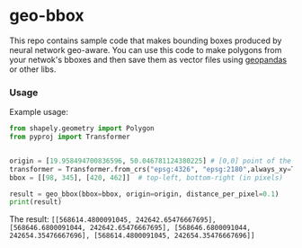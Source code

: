# geo-bbox
This repo contains sample code that makes bounding boxes produced by neural network geo-aware. You can use this code to make polygons from your netwok's bboxes and then save them as vector files using [geopandas](https://geopandas.org/) or other libs.

### Usage
Example usage:
```python
from shapely.geometry import Polygon
from pyproj import Transformer


origin = [19.958494700836596, 50.046781124380225] # [0,0] point of the image -> top-left corner, can be lon/lat or easting/nortning - the order (x, y) is important
transformer = Transformer.from_crs("epsg:4326", "epsg:2180",always_xy=True) # transfrormer from lat/lon to EPSG:2180
bbox = [[98, 345], [420, 462]]  # top-left, bottom-right (in pixels)

result = geo_bbox(bbox=bbox, origin=origin, distance_per_pixel=0.1)
print(result)
```
The result:
`[[568614.4800091045, 242642.65476667695], [568646.6800091044, 242642.65476667695], [568646.6800091044, 242654.35476667696], [568614.4800091045, 242654.35476667696]]`